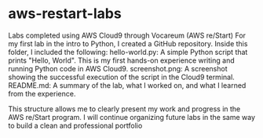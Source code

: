 # aws-restart-labs
Labs completed using AWS Cloud9 through Vocareum (AWS re/Start)
For my first lab in the intro to Python, I created a GitHub repository. Inside this folder, I included the following:
hello-world.py: A simple Python script that prints "Hello, World". This is my first hands-on experience writing and running Python code in AWS Cloud9.
screenshot.png: A screenshot showing the successful execution of the script in the Cloud9 terminal.
README.md: A summary of the lab, what I worked on, and what I learned from the experience.

This structure allows me to clearly present my work and progress in the AWS re/Start program.  I will continue organizing future labs in the same way to build a clean and professional portfolio
